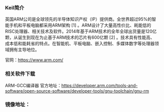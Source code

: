 ### Keil简介

英国ARM公司是全球领先的半导体知识产权（IP）提供商。全世界超过95%的智能手机和平板电脑都采用ARM架构 [1]  。ARM设计了大量高性价比、耗能低的RISC处理器、相关技术及软件。2014年基于ARM技术的全年全球出货量是120亿颗，从诞生到现在为止基于ARM技术的芯片有600亿颗 [2]  。技术具有性能高、成本低和能耗省的特点。在智能机、平板电脑、嵌入控制、多媒体数字等处理器领域拥有主导地位。

官网：https://www.arm.com/

### 相关软件下载

ARM-GCC编译器 官方地址：https://developer.arm.com/tools-and-software/open-source-software/developer-tools/gnu-toolchain/gnu-rm

### 镜像地址：

<ul id="packs-list">

</ul>

